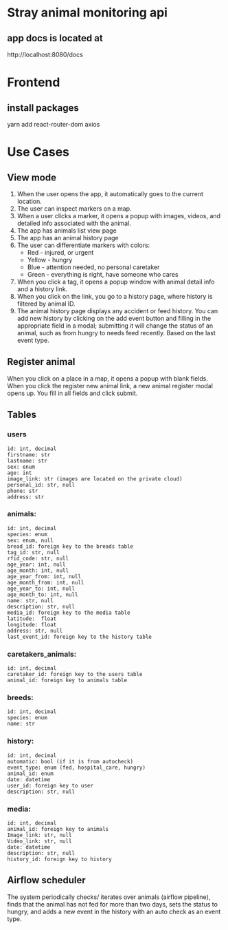 # Stray animal monitoring api


## app docs is located at

http://localhost:8080/docs


# Frontend

## install packages
yarn add react-router-dom axios


# Use Cases

View mode
---------

1. When the user opens the app, it automatically goes to the current location.
2. The user can inspect markers on a map.
3. When a user clicks a marker, it opens a popup with images, videos, and detailed info associated with the animal. 
4. The app has animals list view page
5. The app has an animal history page
6. The user can differentiate markers with colors: 
	 - Red - injured, or urgent
	 - Yellow -  hungry
	 - Blue -  attention needed, no personal caretaker
	 - Green - everything is right, have someone who cares
7. When you click a tag, it opens a popup window with animal detail info and a history link.
8. When you click on the link, you go to a history page, where history is filtered by animal ID.
9. The animal history page displays any accident or feed history. You can add new history by clicking on the add event button and filling in the appropriate field in a modal; submitting it will change the status of an animal, such as from hungry to needs feed recently. Based on the last event type. 

Register animal
---------------
When you click on a place in a map, it opens a popup with blank fields. When you click the register new animal link, a new animal register modal opens up. You fill in all fields and click submit. 


Tables
-------

### users
    id: int, decimal
    firstname: str
    lastname: str
    sex: enum
    age: int
    image_link: str (images are located on the private cloud)
    personal_id: str, null
    phone: str
    address: str

### animals:
    id: int, decimal 
    species: enum
    sex: enum, null
    bread_id: foreign key to the breads table
    tag_id: str, null
    rfid_code: str, null
    age_year: int, null
    age_month: int, null
    age_year_from: int, null
    age_month_from: int, null
    age_year_to: int, null
    age_month_to: int, null
    name: str, null
    description: str, null
    media_id: foreign key to the media table
    latitude:  float
    longitude: float
    address: str, null
    last_event_id: foreign key to the history table

### caretakers_animals:
    id: int, decimal
    caretaker_id: foreign key to the users table
    animal_id: foreign key to animals table

### breeds: 
    id: int, decimal
    species: enum
    name: str

### history:
    id: int, decimal
    automatic: bool (if it is from autocheck)
    event_type: enum (fed, hospital_care, hungry) 
    animal_id: enum
    date: datetime
    user_id: foreign key to user
    description: str, null

### media:
    id: int, decimal
    animal_id: foreign key to animals 
    Image_link: str, null
    Video_link: str, null
    date: datetime
    description: str, null
    history_id: foreign key to history


Airflow scheduler
---------------------

The system periodically checks/ iterates over animals (airflow pipeline), finds that the animal has not fed for more than two days, sets the status to hungry, and adds a new event in the history with an auto check as an event type.
